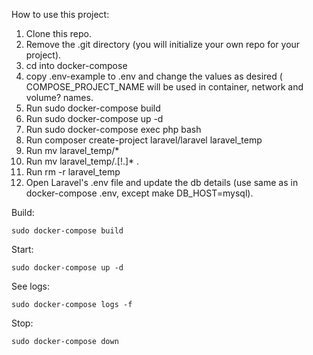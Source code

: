 How to use this project:

1. Clone this repo.
2. Remove the .git directory (you will initialize your own repo for your project).
3. cd into docker-compose
4. copy .env-example to .env and change the values as desired ( 
COMPOSE_PROJECT_NAME will be used in container, network and volume? names.
5. Run sudo docker-compose build
6. Run sudo docker-compose up -d
7. Run sudo docker-compose exec php bash
8. Run composer create-project laravel/laravel laravel_temp
9. Run mv laravel_temp/*
10. Run mv laravel_temp/.[!.]* .
11. Run rm -r laravel_temp
12. Open Laravel's .env file and update the db details (use same as in docker-compose .env, except make DB_HOST=mysql).

Build:
```
sudo docker-compose build
```

Start:
```
sudo docker-compose up -d
```

See logs:
```
sudo docker-compose logs -f
```

Stop:
```
sudo docker-compose down
```
